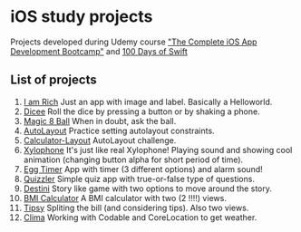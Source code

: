 # iOS study projects
Projects developed during Udemy course ["The Complete iOS App Development Bootcamp"](https://www.udemy.com/course/ios-13-app-development-bootcamp/) and [100 Days of Swift](https://www.hackingwithswift.com/100)

## List of projects
1. [I am Rich](/I-am-Rich) Just an app with image and label. Basically a Helloworld.
2. [Dicee](/Dicee) Roll the dice by pressing a button or by shaking a phone.
3. [Magic 8 Ball](/Magic-8-Ball) When in doubt, ask the ball.
4. [AutoLayout](/AutoLayout) Practice setting autolayout constraints.
5. [Calculator-Layout](/Calculator-Layout) AutoLayout challenge.
6. [Xylophone](/Xylophone) It's just like real Xylophone! Playing sound and showing cool animation (changing button alpha for short period of time).  
7. [Egg Timer](/EggTimer) App with timer (3 different options) and alarm sound!
8. [Quizzler](/Quizzler) Simple quiz app with true-or-false type of questions.
9. [Destini](/Destini) Story like game with two options to move around the story.
10. [BMI Calculator](/BMI-Calculator) A BMI calculator with two (2 !!!!) views.
11. [Tipsy](/Tipsy) Spliting the bill (and considering tips). Also two views.
12. [Clima](/Clima) Working with Codable and CoreLocation to get weather. 
